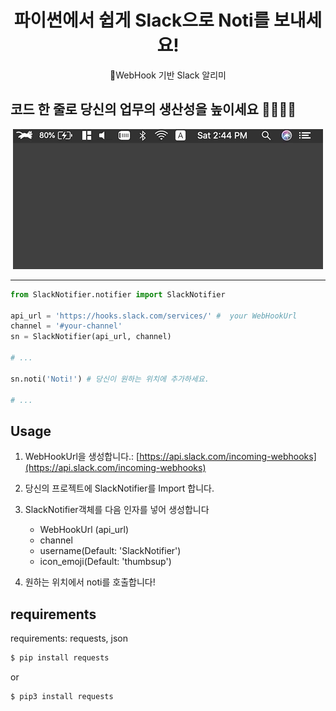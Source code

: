 <div align="CENTER">
    <h1>파이썬에서 쉽게 Slack으로 Noti를 보내세요!</h1>
    <p>📮WebHook 기반 Slack 알리미</p>
</div>

## 코드 한 줄로 당신의 업무의 생산성을 높이세요 🙌🏼🙌🏼
<div align="CENTER">
    <img src="assets/demo.gif" alt="demo" />    
</div>

<hr>

```python
from SlackNotifier.notifier import SlackNotifier

api_url = 'https://hooks.slack.com/services/' #  your WebHookUrl
channel = '#your-channel'
sn = SlackNotifier(api_url, channel)

# ... 

sn.noti('Noti!') # 당신이 원하는 위치에 추가하세요.

# ...
```

## Usage

1. WebHookUrl을 생성합니다.:
[https://api.slack.com/incoming-webhooks](https://api.slack.com/incoming-webhooks)

2. 당신의 프로젝트에 SlackNotifier를 Import 합니다.

3. SlackNotifier객체를 다음 인자를 넣어 생성합니다
    - WebHookUrl (api_url)
    - channel
    - username(Default: 'SlackNotifier')
    - icon_emoji(Default: 'thumbsup')

4. 원하는 위치에서 noti를 호출합니다!

## requirements
requirements: requests, json

```bash
$ pip install requests
```
or
```bash
$ pip3 install requests
```
